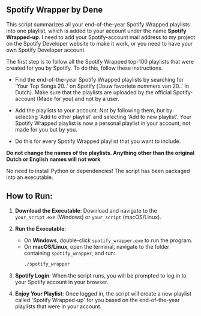 ## Spotify Wrapper by Dene
This script summarizes all your end-of-the-year Spotify Wrapped playlists into one playlist, which is added to your account under the name **Spotify Wrapped-up**. I need to add your Spotify-account mail address to my project on the Spotify Developer website to make it work, or you need to have your own Spotify Developer account.

The first step is to follow all the Spotify Wrapped top-100 playlists that were created for you by Spotify. To do this, follow these instructions.
    
- Find the end-of-the-year Spotify Wrapped playlists by searching for 'Your Top Songs 20..' on Spotify ('Jouw favoriete nummers van 20..' in Dutch). Make sure that the playlists are uploaded by the official Spotify-account (Made for you) and not by a user.
    
- Add the playlists to your account. Not by following them, but by selecting 'Add to other playlist' and selecting 'Add to new playlist'. Your Spotify Wrapped playlist is now a personal playlist in your account, not made for you but by you.
   
- Do this for every Spotify Wrapped playlist that you want to include.

  
**Do not change the names of the playlists. Anything other than the original Dutch or English names will not work**

No need to install Python or dependencies! The script has been packaged into an executable.

## How to Run:

1. **Download the Executable**: Download and navigate to the `your_script.exe` (Windows) or `your_script` (macOS/Linux).

2. **Run the Executable**:
   - On **Windows**, double-click `spotify_wrapper.exe` to run the program.
   - On **macOS/Linux**, open the terminal, navigate to the folder containing `spotify_wrapper`, and run:
     ```bash
     ./spotify_wrapper
     ```

3. **Spotify Login**: When the script runs, you will be prompted to log in to your Spotify account in your browser.

4. **Enjoy Your Playlist**: Once logged in, the script will create a new playlist called 'Spotify Wrapped-up' for you based on the end-of-the-year playlists that were in your account.
